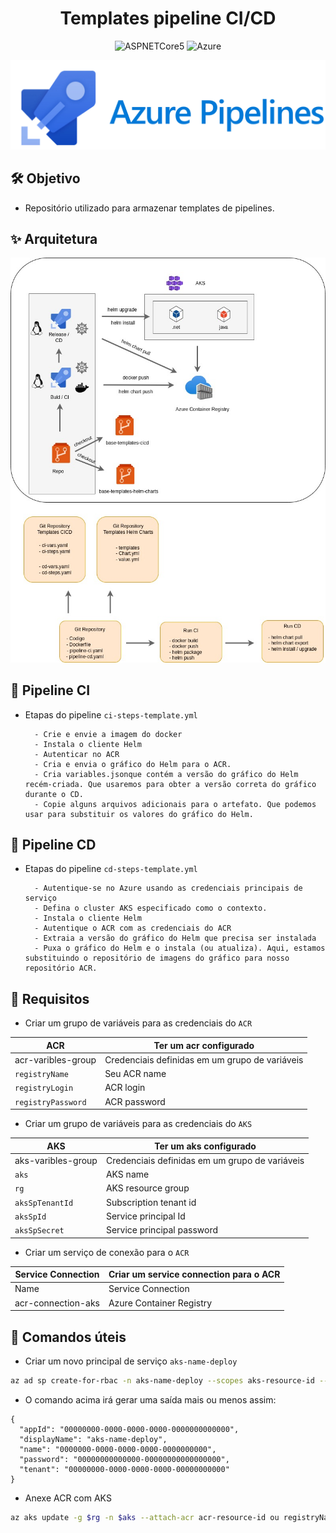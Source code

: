<h1 align="center">Templates pipeline CI/CD</h1>

<p align="center">
  <img alt="ASPNETCore5" src="https://img.shields.io/static/v1?label=Repo&message=Templates&color=8257E5&labelColor=000000"  />

  <img alt="Azure" src="https://img.shields.io/static/v1?label=Azure&message=Pipelines&color=49AA26&labelColor=000000">
</p>

![](./img/azure_pipelines.png)

## 🛠️ Objetivo

- Repositório utilizado para armazenar templates de pipelines.

## ✨ Arquitetura

![](./img/estrutura-cicd.jpg)


## 🚀 Pipeline CI

- Etapas do pipeline `ci-steps-template.yml`

        - Crie e envie a imagem do docker
        - Instala o cliente Helm
        - Autenticar no ACR
        - Cria e envia o gráfico do Helm para o ACR.
        - Cria variables.jsonque contém a versão do gráfico do Helm recém-criada. Que usaremos para obter a versão correta do gráfico durante o CD.
        - Copie alguns arquivos adicionais para o artefato. Que podemos usar para substituir os valores do gráfico do Helm.

## 🚀 Pipeline CD

- Etapas do pipeline `cd-steps-template.yml`

        - Autentique-se no Azure usando as credenciais principais de serviço
        - Defina o cluster AKS especificado como o contexto.
        - Instala o cliente Helm
        - Autentique o ACR com as credenciais do ACR 
        - Extraia a versão do gráfico do Helm que precisa ser instalada
        - Puxa o gráfico do Helm e o instala (ou atualiza). Aqui, estamos substituindo o repositório de imagens do gráfico para nosso repositório ACR.

## 📝 Requisitos

- Criar um grupo de variáveis para as credenciais do `ACR`

| ACR | Ter um acr configurado |
| --- |---------- |
| acr-varibles-group | Credenciais definidas em um grupo de variáveis |
| `registryName` |  Seu ACR name     |
| `registryLogin` |  ACR login     |
| `registryPassword` |  ACR password     |

- Criar um grupo de variáveis para as credenciais do `AKS`

| AKS | Ter um aks configurado |
| --- |---------- |
| aks-varibles-group | Credenciais definidas em um grupo de variáveis |
| `aks` |  AKS name     |
| `rg` |  AKS resource group     |
| `aksSpTenantId` |  Subscription tenant id     |
| `aksSpId` |  Service principal Id     |
| `aksSpSecret` |  Service principal password     | 

- Criar um serviço de conexão para o `ACR`

| Service Connection | Criar um service connection para o ACR |
| --- |---------- |
| Name  | Service Connection |
| acr-connection-aks | Azure Container Registry |

## 📄 Comandos úteis

- Criar um novo principal de serviço `aks-name-deploy`

```bash
az ad sp create-for-rbac -n aks-name-deploy --scopes aks-resource-id --role "Azure Kubernetes Service Cluster User Role" --query password -o tsv
```

- O comando acima irá gerar uma saída mais ou menos assim:
```
{
  "appId": "00000000-0000-0000-0000-0000000000000",
  "displayName": "aks-name-deploy",
  "name": "0000000-0000-0000-0000-0000000000",
  "password": "00000000000000-00000000000000000",
  "tenant": "00000000-0000-0000-0000-00000000000"
}
```

- Anexe ACR com AKS
```bash
az aks update -g $rg -n $aks --attach-acr acr-resource-id ou registryName
```
